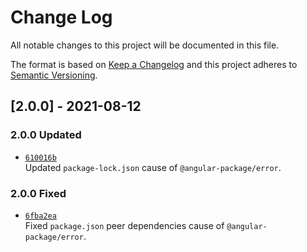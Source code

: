 
# Change Log

All notable changes to this project will be documented in this file.

The format is based on [Keep a Changelog](http://keepachangelog.com/)
and this project adheres to [Semantic Versioning](http://semver.org/).

## [2.0.0] - 2021-08-12

### 2.0.0 Updated

- [`610016b`][610016b]  
  Updated `package-lock.json` cause of `@angular-package/error`.

### 2.0.0 Fixed

- [`6fba2ea`][6fba2ea]  
  Fixed `package.json` peer dependencies cause of `@angular-package/error`.

[6fba2ea]: https://github.com/angular-package/callback/commit/6fba2eaf0041bfaca4e39f7809f75d20e501260e
[610016b]: https://github.com/angular-package/callback/commit/610016bb0450f4eba0a3c0f9c06472dee688bc35
